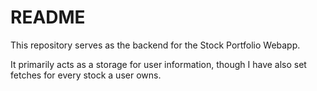 # README

This repository serves as the backend for the Stock Portfolio Webapp.

It primarily acts as a storage for user information, though I have also set fetches for every stock a user owns.

